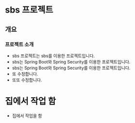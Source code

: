 <!-- markdown 언어 -->

# sbs 프로젝트

## 개요

### 프로젝트 소개

- sbs 프로젝트는 sbs를 이용한 프로젝트입니다.
- sbs는 Spring Boot와 Spring Security를 이용한 프로젝트입니다.
- sbs는 Spring Boot와 Spring Security를 이용한 프로젝트입니다.
- 또 수정합니다.
- 또또 수정합니다.

# 집에서 작업 함

- 집에서 작업을 함
